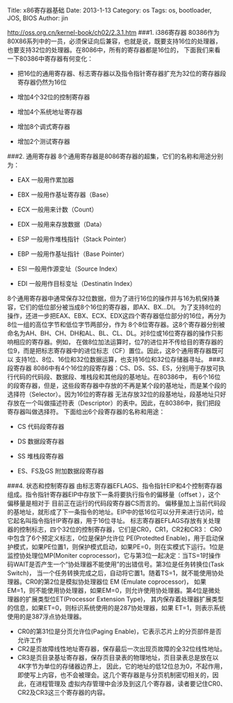 Title: x86寄存器基础
Date: 2013-1-13
Category: os
Tags: os, bootloader, JOS, BIOS
Author: jin

http://oss.org.cn/kernel-book/ch02/2.3.1.htm
###1. i386寄存器
80386作为80X86系列中的一员，必须保证向后兼容，也就是说，既要支持16位的处理器，也要支持32位的处理器。在8086中，所有的寄存器都是16位的，
下面我们来看一下80386中寄存器有何变化：

* 把16位的通用寄存器、标志寄存器以及指令指针寄存器扩充为32位的寄存器段寄存器仍然为16位

* 增加4个32位的控制寄存器

* 增加4个系统地址寄存器

* 增加8个调式寄存器

* 增加2个测试寄存器


###2. 通用寄存器
8个通用寄存器是8086寄存器的超集，它们的名称和用途分别为：

* EAX  一般用作累加器

* EBX  一般用作基址寄存器（Base）

* ECX  一般用来计数（Count）

* EDX  一般用来存放数据（Data）

* ESP  一般用作堆栈指针（Stack Pointer）

* EBP  一般用作基址指针（Base Pointer）

* ESI   一般用作源变址（Source Index）

* EDI   一般用作目标变址（Destinatin Index）

8个通用寄存器中通常保存32位数据，但为了进行16位的操作并与16为机保持兼容，它们的低位部分被当成8个16位的寄存器，即AX、BX…DI。      为了支持8位的操作，还进一步把EAX、EBX、ECX、EDX这四个寄存器低位部分的16位，再分为8位一组的高位字节和低位字节两部分，作为
8个8位寄存器。这8个寄存器分别被命名为AH、BH、CH、DH和AL、BL、CL、DL。对8位或16位寄存器的操作只影响相应的寄存器。例如，
在做8位加法运算时，位7的进位并不传给目的寄存器的位9，而是把标志寄存器中的进位标志（CF）置位。因此，这8个通用寄存器既可以
支持1位、8位、16位和32位数据运算，也支持16位和32位存储器寻址。
###3. 段寄存器
8086中有4个16位的段寄存器：CS、DS、SS、ES，分别用于存放可执行代码的代码段、数据段、堆栈段和其他段的基地址。在80386中，
有6个16位的段寄存器，但是，这些段寄存器中存放的不再是某个段的基地址，而是某个段的选择符（Selector）。因为16位的寄存器
无法存放32位的段基地址，段基地址只好存放在一个叫做描述符表（Descriptor）的表中。因此，在80386中，我们把段寄存器叫做选择符。
下面给出6个段寄存器的名称和用途：

* CS  代码段寄存器

* DS  数据段寄存器

* SS  堆栈段寄存器

* ES、FS及GS  附加数据段寄存器

###4. 状态和控制寄存器
由标志寄存器EFLAGS、指令指针EIP和4个控制寄存器组成。指令指针寄存器EIP中存放下一条将要执行指令的偏移量（offset ），这个偏移量是相对于
目前正在运行的代码段寄存器CS而言的。
偏移量加上当前代码段的基地址，就形成了下一条指令的地址。EIP中的低16位可以分开来进行访问，给它起名叫指令指针IP寄存器，用于16位寻址。
标志寄存器EFLAGS存放有关处理器的控制标志，四个32位的控制寄存器，它们是CR0，CR1，CR2和CR3：
CR0中包含了6个预定义标志，0位是保护允许位
PE(Protedted Enable)，用于启动保护模式，如果PE位置1，则保护模式启动，如果PE=0，则在实模式下运行。1位是监控协处理位MP(Moniter 
coprocessor)，它与第3位一起决定：当TS=1时操作码WAIT是否产生一个“协处理器不能使用”的出错信号。第3位是任务转换位(Task Switch)，
当一个任务转换完成之后，自动将它置1。随着TS=1，就不能使用协处理器。CR0的第2位是模拟协处理器位 EM (Emulate coprocessor)，
如果EM=1，则不能使用协处理器，如果EM=0，则允许使用协处理器。第4位是微处理器的扩展类型位ET(Processor Extension Type)，
其内保存着处理器扩展类型的信息，如果ET=0，则标识系统使用的是287协处理器，如果 ET=1，则表示系统使用的是387浮点协处理器。

* CR0的第31位是分页允许位(Paging Enable)，它表示芯片上的分页部件是否允许工作
* CR2是页故障线性地址寄存器，保存最后一次出现页故障的全32位线性地址。
* CR3是页目录基址寄存器，保存页目录表的物理地址，页目录表总是放在以4K字节为单位的存储器边界上，
因此，它的地址的低12位总为0，不起作用，即使写上内容，也不会被理会。这几个寄存器是与分页机制密切相关的，因此，在进程管理及
虚拟内存管理中会涉及到这几个寄存器，读者要记住CR0、CR2及CR3这三个寄存器的内容。
